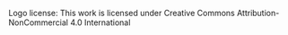 Logo license: This work is licensed under Creative Commons Attribution-NonCommercial 4.0 International 
